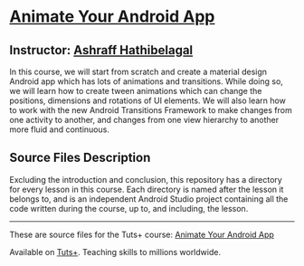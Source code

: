# [Animate Your Android App][published url]
## Instructor: [Ashraff Hathibelagal][instructor url]

In this course, we will start from scratch and create a material design Android app which has lots of animations and transitions. While doing so, we will learn how to create tween animations which can change the positions, dimensions and rotations of UI elements. We will also learn how to work with the new Android Transitions Framework to make changes from one activity to another, and changes from one view hierarchy to another more fluid and continuous.

## Source Files Description

Excluding the introduction and conclusion, this repository has a directory for every lesson in this course. Each directory is named after the lesson it belongs to, and is an independent Android Studio project containing all the code written during the course, up to, and including, the lesson.

------

These are source files for the Tuts+ course: [Animate Your Android App][published url]

Available on [Tuts+](https://tutsplus.com). Teaching skills to millions worldwide.

[published url]: https://tutsplus.com
[instructor url]: http://tutsplus.com/authors/ashraff-hathibelagal
